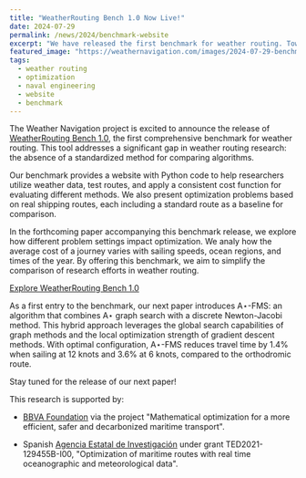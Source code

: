 ```yaml
---
title: "WeatherRouting Bench 1.0 Now Live!"
date: 2024-07-29
permalink: /news/2024/benchmark-website
excerpt: "We have released the first benchmark for weather routing. Towards comparative research in maritime optimization!"
featured_image: "https://weathernavigation.com/images/2024-07-29-benchmark-website.png"
tags:
  - weather routing
  - optimization
  - naval engineering
  - website
  - benchmark
---
```


The Weather Navigation project is excited to announce the release of [WeatherRouting Bench 1.0](https://benchmark.weathernavigation.com/), the first comprehensive benchmark for weather routing. This tool addresses a significant gap in weather routing research: the absence of a standardized method for comparing algorithms.

Our benchmark provides a website with Python code to help researchers utilize weather data, test routes, and apply a consistent cost function for evaluating different methods. We also present optimization problems based on real shipping routes, each including a standard route as a baseline for comparison.

In the forthcoming paper accompanying this benchmark release, we explore how different problem settings impact optimization. We analy how the average cost of a journey varies with sailing speeds, ocean regions, and times of the year. By offering this benchmark, we aim to simplify the comparison of research efforts in weather routing.

<a href="https://benchmark.weathernavigation.com/" class="button">Explore WeatherRouting Bench 1.0</a>

As a first entry to the benchmark, our next paper introduces A⋆-FMS: an algorithm that combines A⋆ graph search with a discrete Newton-Jacobi method. This hybrid approach leverages the global search capabilities of graph methods and the local optimization strength of gradient descent methods. With optimal configuration, A⋆-FMS reduces travel time by 1.4% when sailing at 12 knots and 3.6% at 6 knots, compared to the orthodromic route.

Stay tuned for the release of our next paper!

This research is supported by:

- [BBVA Foundation](https://www.fbbva.es/) via the project "Mathematical optimization for a more efficient, safer and decarbonized maritime transport".

- Spanish [Agencia Estatal de Investigación](https://www.aei.gob.es/) under grant  TED2021-129455B-I00, "Optimization of maritime routes with real time oceanographic and meteorological data".
